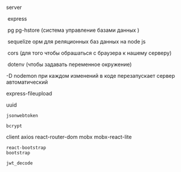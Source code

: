server

​	express

​	pg pg-hstore (система управление базами данных )

​	sequelize орм  для реляционных баз данных на node js

​	cors (для того чтобы обрашаться с браузера к нашему серверу) 

​	dotenv (чтобы задавать переменное окружение)



-D nodemon  при каждом изменений в коде перезапускает сервер автоматический

express-fileupload

uuid

    jsonwebtoken 

    bcrypt

client 
    axios 
    react-router-dom
    mobx
    mobx-react-lite

    react-bootstrap 
    bootstrap

    jwt_decode